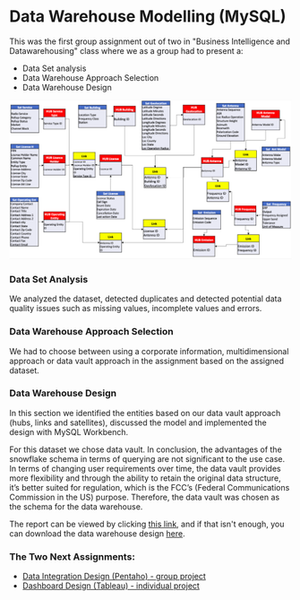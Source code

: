 # Data Warehouse Modelling (MySQL)
This was the first group assignment out of two in "Business Intelligence and Datawarehousing" class where we as a group had to present a:
* Data Set analysis
* Data Warehouse Approach Selection
* Data Warehouse Design

![Logical Design](https://github.com/Jonashellevang/IE_MBD_2020/blob/master/Data%20Warehouse%20Modelling%20(MySQL)/Schema%20Logical%20Design.png)

### Data Set Analysis
We analyzed the dataset, detected duplicates and detected potential data quality issues such as missing values, incomplete values and errors. 

### Data Warehouse Approach Selection
We had to choose between using a corporate information, multidimensional approach or data vault approach in the assignment based on the assigned dataset.

### Data Warehouse Design
In this section we identified the entities based on our data vault approach (hubs, links and satellites), discussed the model and implemented the design with MySQL Workbench. 

For this dataset we chose data vault. In conclusion, the advantages of the snowflake schema in terms of querying are not significant to the use case. In terms of changing user requirements over time, the data vault provides more flexibility and through the ability to retain the original data structure, it’s better suited for regulation, which is the FCC’s (Federal Communications Commission in the US) purpose. Therefore, the data vault was chosen as the schema for the data warehouse.

The report can be viewed by clicking [this link](https://github.com/Jonashellevang/IE_MBD_2020/blob/master/Data%20Warehouse%20Modelling%20(MySQL)/Data%20Warehouse%20Design%20Report.pdf), and if that isn't enough, you can download the data warehouse design [here](https://github.com/Jonashellevang/IE_MBD_2020/blob/master/Data%20Warehouse%20Modelling%20(MySQL)/Data%20Vault%20Design.mwb).

### The Two Next Assignments:
* [Data Integration Design (Pentaho) - group project](https://github.com/Jonashellevang/IE_MBD_2020/tree/master/Data%20Integration%20Design%20(Pentaho))
* [Dashboard Design (Tableau) - individual project](https://github.com/Jonashellevang/IE_MBD_2020/tree/master/Data%20Visualization%20(Tableau%2CR%2CCarto%2CD3.js)/Dashboard%20Design%20(Tableau))
